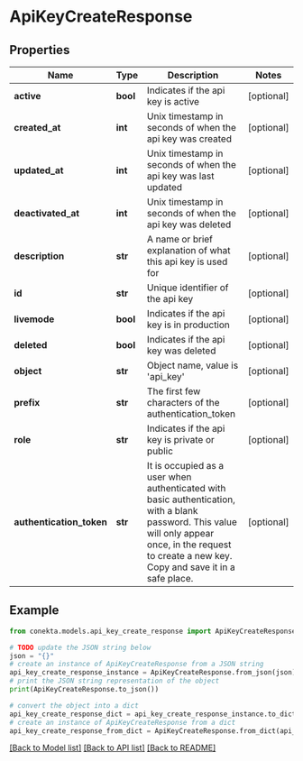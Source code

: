 # ApiKeyCreateResponse


## Properties

Name | Type | Description | Notes
------------ | ------------- | ------------- | -------------
**active** | **bool** | Indicates if the api key is active | [optional] 
**created_at** | **int** | Unix timestamp in seconds of when the api key was created | [optional] 
**updated_at** | **int** | Unix timestamp in seconds of when the api key was last updated | [optional] 
**deactivated_at** | **int** | Unix timestamp in seconds of when the api key was deleted | [optional] 
**description** | **str** | A name or brief explanation of what this api key is used for | [optional] 
**id** | **str** | Unique identifier of the api key | [optional] 
**livemode** | **bool** | Indicates if the api key is in production | [optional] 
**deleted** | **bool** | Indicates if the api key was deleted | [optional] 
**object** | **str** | Object name, value is &#39;api_key&#39; | [optional] 
**prefix** | **str** | The first few characters of the authentication_token | [optional] 
**role** | **str** | Indicates if the api key is private or public | [optional] 
**authentication_token** | **str** | It is occupied as a user when authenticated with basic authentication, with a blank password. This value will only appear once, in the request to create a new key. Copy and save it in a safe place. | [optional] 

## Example

```python
from conekta.models.api_key_create_response import ApiKeyCreateResponse

# TODO update the JSON string below
json = "{}"
# create an instance of ApiKeyCreateResponse from a JSON string
api_key_create_response_instance = ApiKeyCreateResponse.from_json(json)
# print the JSON string representation of the object
print(ApiKeyCreateResponse.to_json())

# convert the object into a dict
api_key_create_response_dict = api_key_create_response_instance.to_dict()
# create an instance of ApiKeyCreateResponse from a dict
api_key_create_response_from_dict = ApiKeyCreateResponse.from_dict(api_key_create_response_dict)
```
[[Back to Model list]](../README.md#documentation-for-models) [[Back to API list]](../README.md#documentation-for-api-endpoints) [[Back to README]](../README.md)


